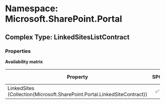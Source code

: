 # Namespace: Microsoft.SharePoint.Portal

## Complex Type: LinkedSitesListContract

### Properties

**Availability matrix**

Property | SPO | SP 2019 | SP 2016 | SP 2013
----------|:---:|:-------:|:-------:|:-------
LinkedSites (Collection(Microsoft.SharePoint.Portal.LinkedSiteContract)) | ✅ | ✅ | ❌ | ❌
